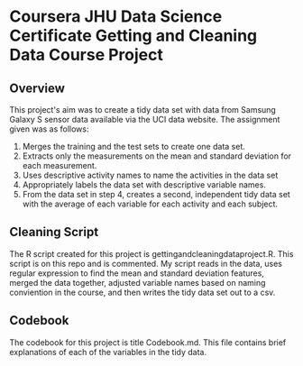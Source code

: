 # Coursera JHU Data Science Certificate Getting and Cleaning Data Course Project

## Overview
This project's aim was to create a tidy data set with data from Samsung Galaxy S sensor data available via the UCI data website. The assignment given was as follows:
1. Merges the training and the test sets to create one data set.
2. Extracts only the measurements on the mean and standard deviation for each measurement.
3. Uses descriptive activity names to name the activities in the data set
4. Appropriately labels the data set with descriptive variable names.
5. From the data set in step 4, creates a second, independent tidy data set with the average of each variable for each activity and each subject.

## Cleaning Script
The R script created for this project is gettingandcleaningdataproject.R. This script is on this repo and is commented. 
My script reads in the data, uses regular expression to find the mean and standard deviation features, merged the data together, adjusted variable names based on naming conviention in the course, and then writes the tidy data set out to a csv. 

## Codebook
The codebook for this project is title Codebook.md. This file contains brief explanations of each of the variables in the tidy data. 
